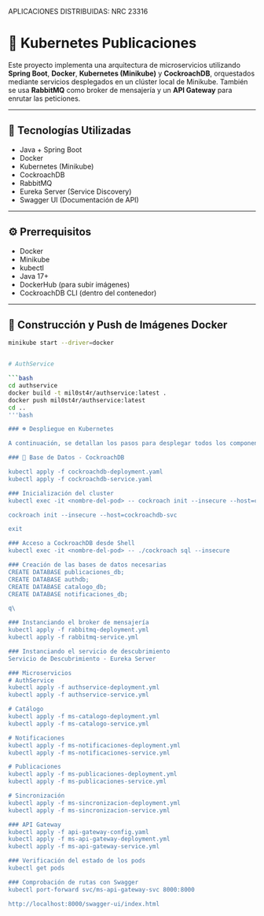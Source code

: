 APLICACIONES DISTRIBUIDAS: NRC 23316

# 🧩 Kubernetes Publicaciones

Este proyecto implementa una arquitectura de microservicios utilizando **Spring Boot**, **Docker**, **Kubernetes (Minikube)** y **CockroachDB**, orquestados mediante servicios desplegados en un clúster local de Minikube. También se usa **RabbitMQ** como broker de mensajería y un **API Gateway** para enrutar las peticiones.

---

## 🚀 Tecnologías Utilizadas

- Java + Spring Boot
- Docker
- Kubernetes (Minikube)
- CockroachDB
- RabbitMQ
- Eureka Server (Service Discovery)
- Swagger UI (Documentación de API)

---

## ⚙️ Prerrequisitos

- Docker
- Minikube
- kubectl
- Java 17+
- DockerHub (para subir imágenes)
- CockroachDB CLI (dentro del contenedor)

---

## 🐳 Construcción y Push de Imágenes Docker

```bash
minikube start --driver=docker


# AuthService

```bash
cd authservice
docker build -t mil0st4r/authservice:latest .
docker push mil0st4r/authservice:latest
cd ..
'''bash

### ☸️ Despliegue en Kubernetes

A continuación, se detallan los pasos para desplegar todos los componentes en tu clúster de Minikube usando `kubectl`:

### 🐘 Base de Datos - CockroachDB

kubectl apply -f cockroachdb-deployment.yaml
kubectl apply -f cockroachdb-service.yaml

### Inicialización del cluster
kubectl exec -it <nombre-del-pod> -- cockroach init --insecure --host=cockroachdb-svc

cockroach init --insecure --host=cockroachdb-svc

exit

### Acceso a CockroachDB desde Shell
kubectl exec -it <nombre-del-pod> -- ./cockroach sql --insecure

### Creación de las bases de datos necesarias
CREATE DATABASE publicaciones_db;
CREATE DATABASE authdb;
CREATE DATABASE catalogo_db;
CREATE DATABASE notificaciones_db;

q\

### Instanciando el broker de mensajería
kubectl apply -f rabbitmq-deployment.yml
kubectl apply -f rabbitmq-service.yml

### Instanciando el servicio de descubrimiento
Servicio de Descubrimiento - Eureka Server

### Microservicios
# AuthService
kubectl apply -f authservice-deployment.yml
kubectl apply -f authservice-service.yml

# Catálogo
kubectl apply -f ms-catalogo-deployment.yml
kubectl apply -f ms-catalogo-service.yml

# Notificaciones
kubectl apply -f ms-notificaciones-deployment.yml
kubectl apply -f ms-notificaciones-service.yml

# Publicaciones
kubectl apply -f ms-publicaciones-deployment.yml
kubectl apply -f ms-publicaciones-service.yml

# Sincronización
kubectl apply -f ms-sincronizacion-deployment.yml
kubectl apply -f ms-sincronizacion-service.yml

### API Gateway
kubectl apply -f api-gateway-config.yaml
kubectl apply -f ms-api-gateway-deployment.yml
kubectl apply -f ms-api-gateway-service.yml

### Verificación del estado de los pods
kubectl get pods

### Comprobación de rutas con Swagger
kubectl port-forward svc/ms-api-gateway-svc 8000:8000

http://localhost:8000/swagger-ui/index.html

